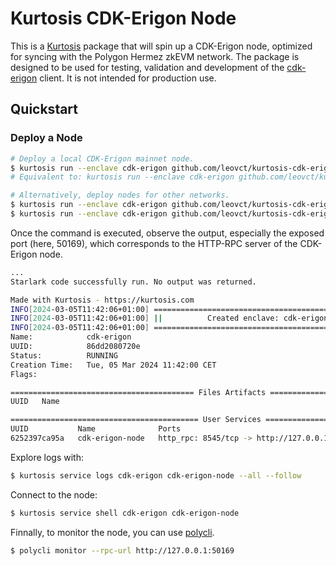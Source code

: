 # Kurtosis CDK-Erigon Node

This is a [Kurtosis](https://github.com/kurtosis-tech/kurtosis) package that will spin up a CDK-Erigon node, optimized for syncing with the Polygon Hermez zkEVM network. The package is designed to be used for testing, validation and development of the [cdk-erigon](https://github.com/0xPolygonHermez/cdk-erigon) client. It is not intended for production use.

## Quickstart

### Deploy a Node

```bash
# Deploy a local CDK-Erigon mainnet node.
$ kurtosis run --enclave cdk-erigon github.com/leovct/kurtosis-cdk-erigon-node
# Equivalent to: kurtosis run --enclave cdk-erigon github.com/leovct/kurtosis-cdk-erigon-node '{chain: mainnet}'

# Alternatively, deploy nodes for other networks.
$ kurtosis run --enclave cdk-erigon github.com/leovct/kurtosis-cdk-erigon-node '{chain: cardona}'
$ kurtosis run --enclave cdk-erigon github.com/leovct/kurtosis-cdk-erigon-node '{chain: bali}'
```

Once the command is executed, observe the output, especially the exposed port (here, 50169), which corresponds to the HTTP-RPC server of the CDK-Erigon node.

```bash
...
Starlark code successfully run. No output was returned.

Made with Kurtosis - https://kurtosis.com
INFO[2024-03-05T11:42:06+01:00] ===================================================
INFO[2024-03-05T11:42:06+01:00] ||          Created enclave: cdk-erigon          ||
INFO[2024-03-05T11:42:06+01:00] ===================================================
Name:            cdk-erigon
UUID:            86dd2080720e
Status:          RUNNING
Creation Time:   Tue, 05 Mar 2024 11:42:00 CET
Flags:

========================================= Files Artifacts =========================================
UUID   Name

========================================== User Services ==========================================
UUID           Name              Ports                                          Status
6252397ca95a   cdk-erigon-node   http_rpc: 8545/tcp -> http://127.0.0.1:50169   RUNNING
```

Explore logs with:

```bash
$ kurtosis service logs cdk-erigon cdk-erigon-node --all --follow
```

Connect to the node:

```bash
$ kurtosis service shell cdk-erigon cdk-erigon-node
```

Finnally, to monitor the node, you can use [polycli](https://github.com/maticnetwork/polygon-cli).

```bash
$ polycli monitor --rpc-url http://127.0.0.1:50169
```
